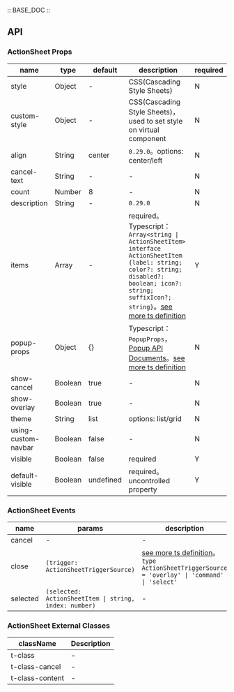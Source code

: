 :: BASE_DOC ::

## API

### ActionSheet Props

name | type | default | description | required
-- | -- | -- | -- | --
style | Object | - | CSS(Cascading Style Sheets) | N
custom-style | Object | - | CSS(Cascading Style Sheets)，used to set style on virtual component | N
align | String | center | `0.29.0`。options: center/left | N
cancel-text | String | - | \- | N
count | Number | 8 | \- | N
description | String | - | `0.29.0` | N
items | Array | - | required。Typescript：`Array<string \| ActionSheetItem>` `interface ActionSheetItem {label: string; color?: string; disabled?: boolean; icon?: string; suffixIcon?; string}`。[see more ts definition](https://github.com/Tencent/tdesign-miniprogram/tree/develop/src/action-sheet/type.ts) | Y
popup-props | Object | {} | Typescript：`PopupProps`，[Popup API Documents](./popup?tab=api)。[see more ts definition](https://github.com/Tencent/tdesign-miniprogram/tree/develop/src/action-sheet/type.ts) | N
show-cancel | Boolean | true | \- | N
show-overlay | Boolean | true | \- | N
theme | String | list | options: list/grid | N
using-custom-navbar | Boolean | false | \- | N
visible | Boolean | false | required | Y
default-visible | Boolean | undefined | required。uncontrolled property | Y

### ActionSheet Events

name | params | description
-- | -- | --
cancel | \- | \-
close | `(trigger: ActionSheetTriggerSource)` | [see more ts definition](https://github.com/Tencent/tdesign-miniprogram/tree/develop/src/action-sheet/type.ts)。<br/>`type ActionSheetTriggerSource = 'overlay' \| 'command' \| 'select' `<br/>
selected | `(selected: ActionSheetItem \| string, index: number)` | \-

### ActionSheet External Classes

className | Description
-- | --
t-class | \-
t-class-cancel | \-
t-class-content | \-
